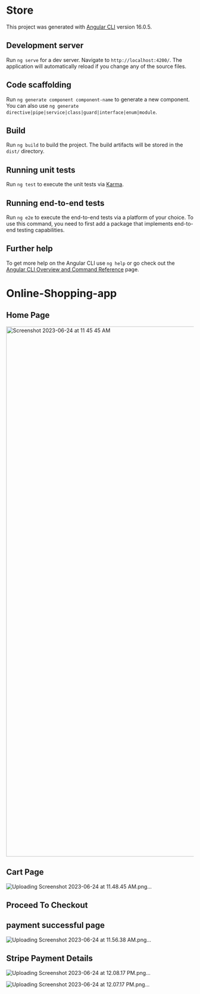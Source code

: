 # Store

This project was generated with [Angular CLI](https://github.com/angular/angular-cli) version 16.0.5.

## Development server

Run `ng serve` for a dev server. Navigate to `http://localhost:4200/`. The application will automatically reload if you change any of the source files.

## Code scaffolding

Run `ng generate component component-name` to generate a new component. You can also use `ng generate directive|pipe|service|class|guard|interface|enum|module`.

## Build

Run `ng build` to build the project. The build artifacts will be stored in the `dist/` directory.

## Running unit tests

Run `ng test` to execute the unit tests via [Karma](https://karma-runner.github.io).

## Running end-to-end tests

Run `ng e2e` to execute the end-to-end tests via a platform of your choice. To use this command, you need to first add a package that implements end-to-end testing capabilities.

## Further help

To get more help on the Angular CLI use `ng help` or go check out the [Angular CLI Overview and Command Reference](https://angular.io/cli) page.
# Online-Shopping-app

## Home Page

<img width="1425" alt="Screenshot 2023-06-24 at 11 45 45 AM" src="https://github.com/cbanupama/Online-Shopping-app/assets/34545482/a0f204e2-2001-40a7-86ea-50b1dfcdcdc8">

## Cart Page

![Uploading Screenshot 2023-06-24 at 11.48.45 AM.png…]()

## Proceed To Checkout


## payment successful page

![Uploading Screenshot 2023-06-24 at 11.56.38 AM.png…]()

## Stripe Payment Details

![Uploading Screenshot 2023-06-24 at 12.08.17 PM.png…]()

![Uploading Screenshot 2023-06-24 at 12.07.17 PM.png…]()














